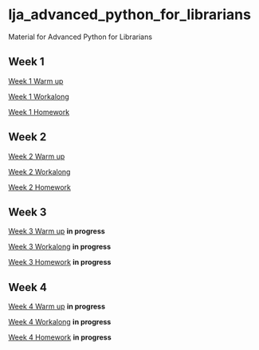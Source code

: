 # lja_advanced_python_for_librarians
Material for Advanced Python for Librarians


## Week 1
[Week 1 Warm up](https://colab.research.google.com/github/elibtronic/lja_advanced_python_for_librarians/blob/main/Week_1_Warmup.ipynb) 

[Week 1 Workalong](https://colab.research.google.com/github/elibtronic/lja_advanced_python_for_librarians/blob/main/Week_1_Workalong.ipynb)

[Week 1 Homework](https://colab.research.google.com/github/elibtronic/lja_advanced_python_for_librarians/blob/main/Week_1_Homework.ipynb)


## Week 2
[Week 2 Warm up](https://colab.research.google.com/github/elibtronic/lja_advanced_python_for_librarians/blob/main/Week_2_Warmup.ipynb)

[Week 2 Workalong](https://colab.research.google.com/github/elibtronic/lja_advanced_python_for_librarians/blob/main/Week_2_Workalong.ipynb)

[Week 2 Homework](https://colab.research.google.com/github/elibtronic/lja_advanced_python_for_librarians/blob/main/Week_2_Homework.ipynb)


## Week 3

[Week 3 Warm up](https://colab.research.google.com/github/elibtronic/lja_advanced_python_for_librarians/blob/main/Week_3_Warmup.ipynb) **in progress**

[Week 3 Workalong](https://colab.research.google.com/github/elibtronic/lja_advanced_python_for_librarians/blob/main/Week_3_Workalong.ipynb) **in progress**

[Week 3 Homework](https://colab.research.google.com/github/elibtronic/lja_advanced_python_for_librarians/blob/main/Week_3_Homework.ipynb) **in progress**


## Week 4

[Week 4 Warm up](https://colab.research.google.com/github/elibtronic/lja_advanced_python_for_librarians/blob/main/Week_4_Warmup.ipynb) **in progress**

[Week 4 Workalong](https://colab.research.google.com/github/elibtronic/lja_advanced_python_for_librarians/blob/main/Week_4_Workalong.ipynb) **in progress**

[Week 4 Homework](https://colab.research.google.com/github/elibtronic/lja_advanced_python_for_librarians/blob/main/Week_4_Homework.ipynb) **in progress**
